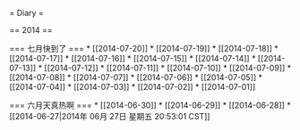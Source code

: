 = Diary =

== 2014 ==

=== 七月快到了 ===
        * [[2014-07-20]]
        * [[2014-07-19]]
        * [[2014-07-18]]
        * [[2014-07-17]]
        * [[2014-07-16]]
        * [[2014-07-15]]
        * [[2014-07-14]]
        * [[2014-07-13]]
        * [[2014-07-12]]
        * [[2014-07-11]]
        * [[2014-07-10]]
        * [[2014-07-09]]
        * [[2014-07-08]]
        * [[2014-07-07]]
        * [[2014-07-06]]
        * [[2014-07-05]]
        * [[2014-07-04]]
        * [[2014-07-03]]
        * [[2014-07-02]]
        * [[2014-07-01]]

=== 六月天真热啊 ===
        * [[2014-06-30]]
        * [[2014-06-29]]
        * [[2014-06-28]]
        * [[2014-06-27|2014年 06月 27日 星期五 20:53:01 CST]]


